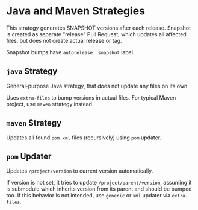 # Java and Maven Strategies

This strategy generates SNAPSHOT versions after each release. Snapshot is created as separate "release" Pull Request, which updates all affected files, but does not create actual release or tag.

Snapshot bumps have `autorelease: snapshot` label.

## `java` Strategy

General-purpose Java strategy, that does not update any files on its own.

Uses `extra-files` to bump versions in actual files. For typical Maven project, use `maven` strategy instead. 

## `maven` Strategy

Updates all found `pom.xml` files (recursively) using `pom` updater.

## `pom` Updater

Updates `/project/version` to current version automatically.

If version is not set, it tries to update `/project/parent/version`, assuming it is submodule which inherits version from its parent and should be bumped too. 
If this behavior is not intended, use `generic` or `xml` updater via `extra-files`.
